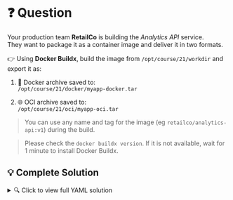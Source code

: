 # ❓ Question

Your production team **RetailCo** is building the *Analytics API* service.  
They want to package it as a container image and deliver it in two formats.

👉 Using **Docker Buildx**, build the image from `/opt/course/21/workdir` and export it as:

1. 🐳 Docker archive saved to:  
   `/opt/course/21/docker/myapp-docker.tar`

2. 🌐 OCI archive saved to:  
   `/opt/course/21/oci/myapp-oci.tar`

> You can use any name and tag for the image (eg `retailco/analytics-api:v1`) during the build.

> Please check the `docker buildx version`. If it is not available, wait for 1 minute to install Docker Buildx.

## 💡 Complete Solution

<details>
<summary>🔍 Click to view full YAML solution</summary>

##### Build Images 
   
```bash
# build the image from /opt/course/21/workdir
cd /opt/course/21/workdir
```

```bash
docker buildx build -t retailco/analytics-api:v1 . --output type=docker,dest=myapp-docker.tar
docker buildx build -t retailco/analytics-api:v2 . --output type=oci,dest=myapp-oci.tar
```
</details>
